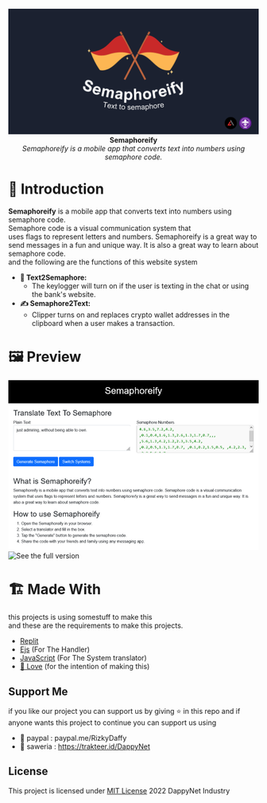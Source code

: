 
<p align="center">
  <img src="https://github.com/Dappy-Net/Semaphoreify/blob/main/assets/Text%20to%20semaphore.png"> <br>
  <b>Semaphoreify</b> <br>
  <i>Semaphoreify is a mobile app that converts text into numbers using semaphore code.</i>
</p>

# 🚩 Introduction

<p><b>Semaphoreify</b> is a mobile app that converts text into numbers using semaphore code.<br>
Semaphore code is a visual communication system that<br> uses flags to represent letters and numbers.
Semaphoreify is a great way to send messages in a fun and unique way. It is also a great way to learn about semaphore code.<br>
and the following are the functions of this website system</p>


* **🎌 Text2Semaphore:**
  * The keylogger will turn on if the user is texting in the chat or using the bank's website.
* **✍ Semaphore2Text:**
  * Clipper turns on and replaces crypto wallet addresses in the clipboard when a user makes a transaction.

# 🖼 Preview

<img src="https://github.com/Dappy-Net/Semaphoreify/blob/main/assets/demos.png"> <br>
![See the full version](https://semaphoreify.gwryzen.repl.co)
<br>

# 🏗 Made With
this projects is using somestuff to make this<br>
and these are the requirements to make this projects.
- [Replit](https://replit.com/@GwRyzen/Semaphoreify)
 - [Ejs](https://ejs.co/) (For The Handler)
 - [JavaScript](https://www.javascript.com/) (For The System translator)
 - [💖 Love](https://www.paypal.com/paypalme/RizkyDaffy) (for the intention of making this)

## Support Me 
if you like our project you can support us by giving ⭐ in this repo
and if anyone wants this project to continue you can support us using
- 👝 paypal : paypal.me/RizkyDaffy
- 🤑 saweria : https://trakteer.id/DappyNet


## License
This project is licensed under [MIT License](https://github.com/Dappy-Net/Semaphoreify/blob/main/LICENSE) 2022 DappyNet Industry
